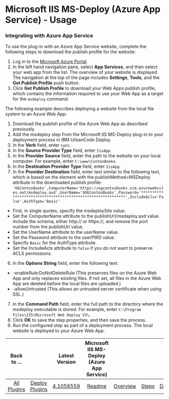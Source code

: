 
# Microsoft IIS MS-Deploy (Azure App Service) - Usage


### Integrating with Azure App Service

To use the plug-in with an Azure App Service website, complete the following steps to download the publish profile for the website:

1. Log in to the [Microsoft Azure Portal](https://portal.azure.com/ "Microsoft Azure Portal").
2. In the left hand navigation pane, select **App Services**, and then select your web app from the list. The overview of your website is displayed. The navigation at the top of the page includes **Settings**, **Tools**, and the **Get Publish Profile** push button.
3. Click **Get Publish Profile** to download your Web Apps publish profile, which contains the information required to use your Web App as a target for the `msdeploy` command.

The following example describes deploying a website from the local file system to an Azure Web App:

1. Download the publish profile of the Azure Web App as described previously.
2. Add the msdeploy step from the Microsoft IIS MS-Deploy plug-in to your deployment process in IBM UrbanCode Deploy.
1. In the **Verb** field, enter `sync`.
2. In the **Source Provider Type** field, enter `IisApp`.
3. In the **Provider Source** field, enter the path to the website on your local computer. For example, enter `C:\www\ContosBooks`.
4. In the **Destination Provider Type** field, enter `IisApp`.
5. In the **Provider Destination** field, enter text similar to the following text, which is based on the <publishData><publishProfile> element with the publishMethod=MSDeploy attribute in the downloaded publish profile: `'OGContosBooks',ComputerName='https://ogcontosbooks.scm.azurewebsites.net/msdeploy.axd',UserName='$OGContosBooks',Password='************************************************************',IncludeAcls='False',AuthType='Basic'`
* First, in single quotes, specify the msdeploySite value.
* Set the ComputerName attribute to the publishUrl/msdeploy.axd value. Include the schema, either http:// or https://, and remove the port number from the publishUrl value.
* Set the UserName attribute to the userName value.
* Set the Password attribute to the userPWD value.
* Specify `Basic` for the AuthType attribute.
* Set the IncludeAcls attribute to `false` if you do not want to preserve ACLS permissions.
6. In the **Options String** field, enter the following text:
* -enableRule:DoNotDeleteRule (This preserves files on the Azure Web App and only replaces existing files. If not set, all files in the Azure Web App are deleted before the local files are uploaded.)
* -allowUntrusted (This allows an untrusted server certificate when using SSL.)
7. In the **Command Path** field, enter the full path to the directory where the msdeploy executable is stored. For example, enter `C:\Program Files\IIS\Microsoft Web Deploy V3\`.
3. Click **OK** to save the step properties, and then save the process.
4. Run the configured step as part of a deployment process. The local website is deployed to your Azure Web App.

|Back to ...||Latest Version|Microsoft IIS MS-Deploy (Azure App Service) ||||
| :---: | :---: | :---: | :---: | :---: | :---: | :---: |
|[All Plugins](../../index.md)|[Deploy Plugins](../README.md)|[4.1056559](https://raw.githubusercontent.com/UrbanCode/IBM-UCD-PLUGINS/main/files/IIS-MSDeploy/IIS-MSDeploy-4.1056559.zip)|[Readme](README.md)|[Overview](overview.md)|[Steps](steps.md)|[Downloads](downloads.md)|
